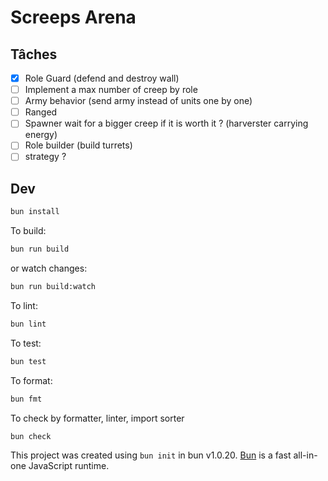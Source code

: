 # Screeps Arena

## Tâches

- [x] Role Guard (defend and destroy wall)
- [ ] Implement a max number of creep by role
- [ ] Army behavior (send army instead of units one by one)
- [ ] Ranged
- [ ] Spawner wait for a bigger creep if it is worth it ? (harverster carrying energy)
- [ ] Role builder (build turrets)
- [ ] strategy ?

## Dev

```bash
bun install
```

To build:

```bash
bun run build
```

or watch changes:

```bash
bun run build:watch
```

To lint:

```bash
bun lint
```

To test:

```bash
bun test
```

To format:

```bash
bun fmt
```

To check by formatter, linter, import sorter

```bash
bun check
```

This project was created using `bun init` in bun v1.0.20. [Bun](https://bun.sh) is a fast all-in-one JavaScript runtime.
